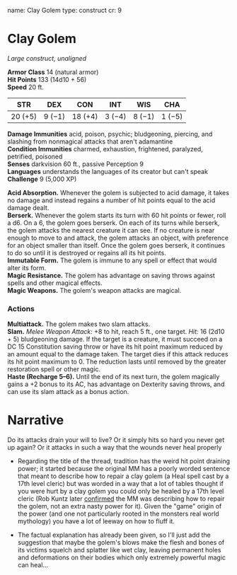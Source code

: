 name: Clay Golem
type: construct
cr: 9

# Clay Golem 
_Large construct, unaligned_

**Armor Class** 14 (natural armor)    
**Hit Points** 133 (14d10 + 56)    
**Speed** 20 ft. 

| STR     | DEX     | CON     | INT     | WIS     | CHA     |
|---------|---------|---------|---------|---------|---------|
| 20 (+5) | 9 (−1)  | 18 (+4) | 3 (−4)  | 8 (−1)  | 1 (−5)  |

**Damage Immunities** acid, poison, psychic; bludgeoning, piercing, and slashing from nonmagical attacks that aren't adamantine    
**Condition Immunities** charmed, exhaustion, frightened, paralyzed, petrified, poisoned    
**Senses** darkvision 60 ft., passive Perception 9    
**Languages** understands the languages of its creator but can't speak    
**Challenge** 9 (5,000 XP) 

**Acid Absorption.** Whenever the golem is subjected to acid damage, it takes no damage and instead regains a number of hit points equal to the acid damage dealt.    
**Berserk.** Whenever the golem starts its turn with 60 hit points or fewer, roll a d6. On a 6, the golem goes berserk. On each of its turns while berserk, the golem attacks the nearest creature it can see. If no creature is near enough to move to and attack, the golem attacks an object, with preference for an object smaller than itself. Once the golem goes berserk, it continues to do so until it is destroyed or regains all its hit points.    
**Immutable Form.** The golem is immune to any spell or effect that would alter its form.    
**Magic Resistance.** The golem has advantage on saving throws against spells and other magical effects.    
**Magic Weapons.** The golem's weapon attacks are magical. 

### Actions 
**Multiattack.** The golem makes two slam attacks.    
**Slam.** _Melee Weapon Attack:_ +8 to hit, reach 5 ft., one target. _Hit:_ 16 (2d10 + 5) bludgeoning damage. If the target is a creature, it must succeed on a DC 15 Constitution saving throw or have its hit point maximum reduced by an amount equal to the damage taken. The target dies if this attack reduces its hit point maximum to 0. The reduction lasts until removed by the greater restoration spell or other magic.    
**Haste (Recharge 5–6).** Until the end of its next turn, the golem magically gains a +2 bonus to its AC, has advantage on Dexterity saving throws, and can use its slam attack as a bonus action.


# Narrative
Do its attacks drain your will to live? Or it simply hits so hard you never get up again? Or it attacks in such a way that the wounds never heal properly

- Regarding the title of the thread, tradition has the weird hit point draining power; it started because the original MM has a poorly worded sentence that meant to describe how to repair a clay golem (a Heal spell cast by a 17th level cleric) but was worded in a way that a lot of tables thought if you were hurt by a clay golem you could only be healed by a 17th level cleric (Rob Kuntz later [confirmed](http://www.dragonsfoot.org/forums/viewtopic.php?f=11&t=16993&start=705) the MM was describing how to repair the golem, not an extra nasty power for it). Given the "game" origin of the power (and one not particularly rooted in the monsters real world mythology) you have a lot of leeway on how to fluff it.

- The factual explanation has already been given, so I'll just add the suggestion that maybe the golem's blows make the flesh and bones of its victims squelch and splatter like wet clay, leaving permanent holes and deformations on their bodies which only extremely powerful magic can heal...